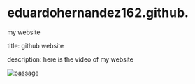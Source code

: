 # eduardohernandez162.github.
my website

title: github website

description: here is the video of my website

[![passage]({https://www.google.com/url?sa=i&url=https%3A%2F%2Fchillhop.bandcamp.com%2Ftrack%2Fpassage&psig=AOvVaw35ts-dy97ps83FkAVv5TZw&ust=1607644667896000&source=images&cd=vfe&ved=0CAIQjRxqFwoTCPiQ0cyNwu0CFQAAAAAdAAAAABAD})](https://www.youtube.com/embed/xWstJkW-CoU} "music video ")

